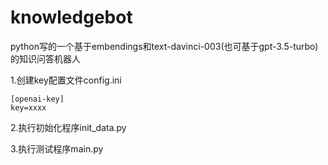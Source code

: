 # knowledgebot
python写的一个基于embendings和text-davinci-003(也可基于gpt-3.5-turbo)的知识问答机器人


1.创建key配置文件config.ini
```
[openai-key]
key=xxxx
```
2.执行初始化程序init_data.py

3.执行测试程序main.py
